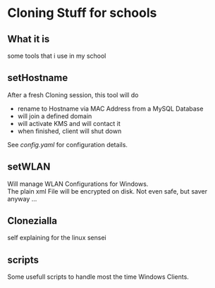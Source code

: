 # Cloning Stuff for schools

## What it is

some tools that i use in my school

## setHostname

After a fresh Cloning session, this tool will do

- rename to Hostname via MAC Address from a MySQL Database
- will join a defined domain
- will activate KMS and will contact it
- when finished, client will shut down

See _config.yaml_ for configuration details.

## setWLAN

Will manage WLAN Configurations for Windows.  
The plain xml File will be encrypted on disk. Not even safe, but saver anyway ...

## Clonezialla
self explaining for the linux sensei

## scripts
Some usefull scripts to handle most the time Windows Clients.
